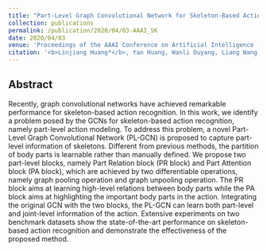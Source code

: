 ```yaml
---
title: "Part-Level Graph Convolutional Network for Skeleton-Based Action Recognition"
collection: publications
permalink: /publication/2020/04/03-AAAI_SK
date: 2020/04/03
venue: 'Proceedings of the AAAI Conference on Artificial Intelligence (AAAI)'
citation: '<b>Linjiang Huang*</b>, Yan Huang, Wanli Ouyang, Liang Wang. &amp;quot;Part-Level Graph Convolutional Network for Skeleton-Based Action Recognition&amp;quot;.<i>Proceedings of the AAAI Conference on Artificial Intelligence (AAAI)</i> <b>AAAI 2020</b>.'
---
```


## Abstract
Recently, graph convolutional networks have achieved remarkable performance for skeleton-based action recognition. In this work, we identify a problem posed by the GCNs for skeleton-based action recognition, namely part-level action modeling. To address this problem, a novel Part-Level Graph Convolutional Network (PL-GCN) is proposed to capture part-level information of skeletons. Different from previous methods, the partition of body parts is learnable rather than manually defined. We propose two part-level blocks, namely Part Relation block (PR block) and Part Attention block (PA block), which are achieved by two differentiable operations, namely graph pooling operation and graph unpooling operation. The PR block aims at learning high-level relations between body parts while the PA block aims at highlighting the important body parts in the action. Integrating the original GCN with the two blocks, the PL-GCN can learn both part-level and joint-level information of the action. Extensive experiments on two benchmark datasets show the state-of-the-art performance on skeleton-based action recognition and demonstrate the effectiveness of the proposed method.
